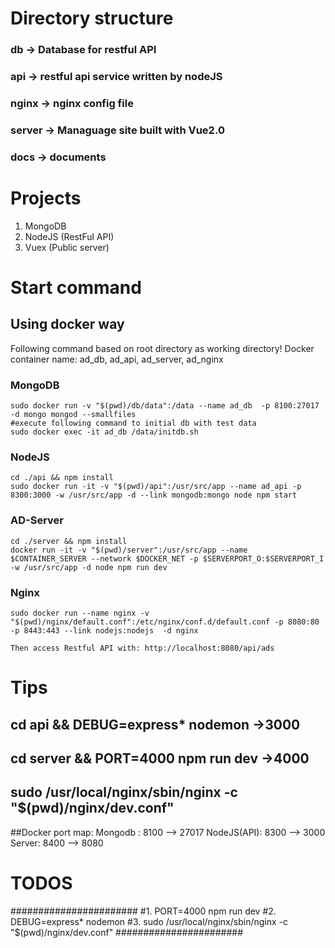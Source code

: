 # Directory structure
### db -> Database for restful API
### api -> restful api service written by nodeJS
### nginx -> nginx config file
### server -> Managuage site built with Vue2.0
### docs -> documents
# Projects
1. MongoDB
2. NodeJS (RestFul API)
3. Vuex (Public server)

# Start command
## Using docker way
Following command based on root directory as working directory!
Docker container name: ad_db, ad_api, ad_server, ad_nginx
### MongoDB
    sudo docker run -v "$(pwd)/db/data":/data --name ad_db  -p 8100:27017 -d mongo mongod --smallfiles 
    #execute following command to initial db with test data
    sudo docker exec -it ad_db /data/initdb.sh
### NodeJS
    cd ./api && npm install
    sudo docker run -it -v "$(pwd)/api":/usr/src/app --name ad_api -p 8300:3000 -w /usr/src/app -d --link mongodb:mongo node npm start
### AD-Server
    cd ./server && npm install
    docker run -it -v "$(pwd)/server":/usr/src/app --name $CONTAINER_SERVER --network $DOCKER_NET -p $SERVERPORT_O:$SERVERPORT_I -w /usr/src/app -d node npm run dev
### Nginx
    sudo docker run --name nginx -v "$(pwd)/nginx/default.conf":/etc/nginx/conf.d/default.conf -p 8080:80 -p 8443:443 --link nodejs:nodejs  -d nginx

    Then access Restful API with: http://localhost:8080/api/ads

# Tips
## cd api && DEBUG=express* nodemon   ->3000
## cd server && PORT=4000 npm run dev ->4000
## sudo /usr/local/nginx/sbin/nginx -c "$(pwd)/nginx/dev.conf"

##Docker port map:
  Mongodb : 8100 --> 27017
  NodeJS(API): 8300 --> 3000
  Server: 8400 --> 8080
# TODOS

#######################
#1. PORT=4000 npm run dev
#2. DEBUG=express* nodemon
#3. sudo /usr/local/nginx/sbin/nginx -c "$(pwd)/nginx/dev.conf"
#######################
